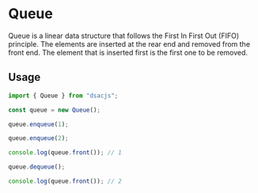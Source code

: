 # Queue

Queue is a linear data structure that follows the First In First Out (FIFO) principle. The elements are inserted at the rear end and removed from the front end. The element that is inserted first is the first one to be removed.

## Usage

```js
import { Queue } from "dsacjs";

const queue = new Queue();

queue.enqueue(1);

queue.enqueue(2);

console.log(queue.front()); // 1

queue.dequeue();

console.log(queue.front()); // 2
```